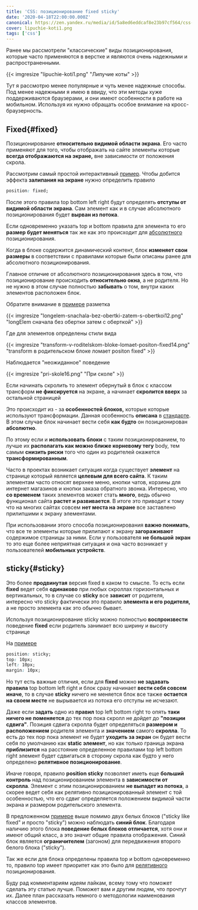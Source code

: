 ```yaml
---
title: 'CSS: позиционирование fixed sticky'
date: '2020-04-18T22:00:00.000Z'
canonical: https://zen.yandex.ru/media/id/5a8ed6eddcaf8e23b97cf564/css-pozicionirovanie-fixed-sticky-5ddae37b1d7c9c37ebede3f7
cover: lipuchie-koti1.png
tags: ['css']
---
```

Ранее мы рассмотрели "классические" виды позиционирования, которые часто применяются в верстке и являются очень надежными и распространенными.

<!--more-->
{{< imgresize "lipuchie-koti1.png" "Липучие коты" >}} 

Тут я рассмотрю менее популярные и чуть менее надежные способы. Под менее надежными я имею в ввиду, что эти методы хуже поддерживаются браузерами, и они имеют особенности в работе на мобильном. Используя их нужно обращать особое внимание на кросс-браузерность.

## Fixed{#fixed} 

Позиционирование **относительно видимой области экрана**. Его часто применяют для того, чтобы отображать на сайте элементы которые **всегда отображаются на экране,** вне зависимости от положения скрола.

Рассмотрим самый простой интерактивный [пример](https://primeanotherrelationalmodel--erdmko.repl.co/). Чтобы добится эффекта **залипания на экране** нужно определить правило

```css
position: fixed;
``` 

После этого правила top bottom left right будут определять **отступы от видимой области экрана**. Сам элемент как и в случае абсолютного позиционирования будет **вырван из потока**.

Если одновременно указать top и bottom правила для элемента то его **размер будет меняться** так же как это происходит для [абсолютного](/blog/osnovi-css-pozitsionirovanie) позиционирования.

Когда в блоке содержится динамический контент, блок **изменяет свои размеры** в соответствии с правилами которые были описаны ранее для абсолютного позиционирования.

Главное отличие от абсолютного позиционирования здесь в том, что позиционирование происходить **относительно окна**, а не родителя. Но не нужно в этом случае полностью **забывать** о том, внутри каких элементов расположен блок.

Обратите внимание в [примере](https://repl.it/@ErDmKo/PrimeAnotherRelationalmodel) разметка

{{< imgresize "longelem-snachala-bez-obertki-zatem-s-obertkoi12.png" "longElem сначала без обертки затем с оберткой" >}} 

Где для элементов определены стили вида

{{< imgresize "transform-v-roditelskom-bloke-lomaet-positon-fixed14.png" "transform в родительском блоке ломает positon fixed" >}} 

Наблюдается "неожиданное" поведение

{{< imgresize "pri-skole16.png" "При сколе" >}} 

Если начинать скролить то элемент обернутый в блок с классом трансформ **не фиксируется** на экране, а начинает **скролится вверх** за остальной страницей

Это происходит из - за **особенностей блоков,** которые которые используют трансформации. Данная особенность **описана** в [стандарте](https://www.w3.org/TR/css-transforms-1/#transform-rendering). В этом случае блок начинает вести себя **как будто** он позиционирован **абсолютно**.

По этому если и **использовать блоки** с таким позиционированием, то лучше их **располагать как можно ближе корневому тегу** body, тем самым **снизить риски** того что один из родителей окажется **трансформированным**.

Часто в проектах возникает ситуация когда существует **элемент** на странице который является **целевым для всего сайта**. К таким элементам часто относят верхнее меню, кнопки чатов, корзины для интернет магазинов и кнопки заказа обратного звонка. Интересно, что **со временем** таких элементов может стать **много**, ведь обычно функционал сайта **растет и развивается**. В итоге это приводит к тому что на многих сайтах совсем **нет места на экране** все заставлено прилипшими к экрану элементами.

При использовании этого способа позиционирования **важно понимать**, что все те элементы которые прилипают к экрану **загораживают** содержимое страницы за ними. Если у пользователя **не большой экран** то это еще более неприятная ситуация и она часто возникает у пользователей **мобильных устройств**.

## sticky{#sticky} 

Это более **продвинутая** версия fixed в каком то смысле. То есть если **fixed** ведет себя **одинаково** при любых скроллах горизонтальных и вертикальных, то в случае со **sticky** все **зависит** от родителя, интересно что sticky фактически это правило **элемента и его родителя,** а не просто элемента как это обычно бывает.

Используя позиционирование sticky можно полностью **воспроизвести** поведение **fixed** если родитель занимает всю ширину и высоту странице

На [примере](https://repl.it/@ErDmKo/DangerousMundaneCodes)

```css
position: sticky;
top: 10px;
left: 10px;
margin: 10px;
``` 

Но тут есть важные отличия, если для **fixed** можно **не задавать правила** top bottom left right и блок сразу начинает **вести себя совсем иначе**, то в случае **sticky** ничего не меняется блок все также **остается на своем месте** не вырывается из потока его отступы не исчезают.

Даже если **задать** одно из **правил** top left bottom right то опять **таки ничего не поменяется** до тех пор пока скролл не дойдет до **"позиции сдвига"**. Позиция сдвига скролла будет определяться **размером и расположением** родителя элемента и **значением** самого **скролла**. То есть до тех пор пока элемент не будет **уходить за экран** он будет вести себя по умолчанию как **static элемент**, но как только граница экрана **приблизится** на расстояние определенное правилами top left bottom right элемент будет сдвигаться в сторону скрола как будто у него определено **релятивное позиционирование**.

Иначе говоря, правило **position sticky** позволяет иметь еще **больший контроль** над позиционированием элемента в **зависимости от скролла**. Элемент с этим позиционированием **не выпадет из потока**, а скорее ведет себя как релятивно позиционированный элемент с той особенностью, что его сдвиг определяется положением видимой части экрана и размером родительского элемента.

В предложенном [примере](https://dangerousmundanecodes--erdmko.repl.co/) выше помимо двух белых блоков ("sticky like fixed" и просто "sticky") можно наблюдать **синий блок**. Благодаря наличию этого блока **поведение белых блоков отличается**, хотя они и имеют общий класс, а это значит общие правила отображения. Синий блок является **ограничителем** (загоном) для передвижения второго белого блока ("sticky").

Так же если для блока определены правила top и bottom одновременно то, правило top имеет приоритет как это было для [релятивного](/blog/osnovi-css-pozitsionirovanie) позиционирования.

Буду рад комментариям идеям лайкам, всему тому что поможет сделать эту статью лучше. Поможет вам и другим людям, что прочтут их. Далее план рассказать немного о методологии наименования классов элементов.

